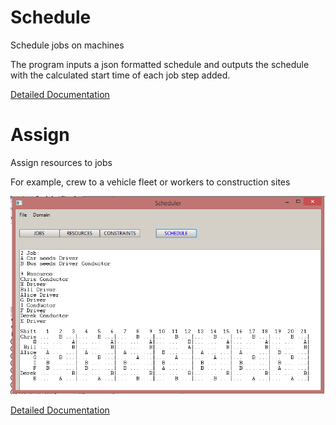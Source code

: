 # Schedule
Schedule jobs on machines

The program inputs a json formatted schedule and outputs the schedule with the calculated start time of each job step added.

[Detailed Documentation](https://github.com/JamesBremner/schedule/wiki/Schedule)

# Assign
Assign resources to jobs

For example, crew to a vehicle fleet or workers to construction sites

![screenshot](https://github.com/JamesBremner/schedule/blob/master/doc/GUIScreenShot.PNG)

[Detailed Documentation](https://github.com/JamesBremner/schedule/wiki/Input-Format)
